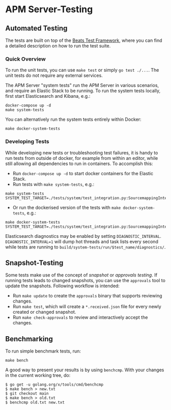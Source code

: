 # APM Server-Testing

## Automated Testing
The tests are built on top of the [Beats Test Framework](https://github.com/elastic/beats/blob/main/docs/devguide/testing.asciidoc), where you can find a detailed description on how to run the test suite.

### Quick Overview

To run the unit tests, you can use `make test` or simply `go test ./...`. The unit tests do not require any external services.

The APM Server "system tests" run the APM Server in various scenarios, and require an Elastic Stack to be running.
To run the system tests locally, first start Elasticsearch and Kibana, e.g.:

```
docker-compose up -d
make system-tests
```

You can alternatively run the system tests entirely within Docker:

```
make docker-system-tests
```

### Developing Tests

While developing new tests or troubleshooting test failures, it is handy to run tests from outside of docker, for
example from within an editor, while still allowing all dependencies to run in containers.  To accomplish this:

* Run `docker-compose up -d` to start docker containers for the Elastic Stack.
* Run tests with `make system-tests`, e.g.:

```
make system-tests SYSTEM_TEST_TARGET=./tests/system/test_integration.py:SourcemappingIntegrationTest.test_backend_error
```

* Or run the dockerised version of the tests with `make docker-system-tests`, e.g.:

```
make docker-system-tests SYSTEM_TEST_TARGET=./tests/system/test_integration.py:SourcemappingIntegrationTest.test_backend_error
```

Elasticsearch diagnostics may be enabled by setting `DIAGNOSTIC_INTERVAL`.
`DIAGNOSTIC_INTERVAL=1` will dump hot threads and task lists every second while tests are running
to `build/system-tests/run/$test_name/diagnostics/`.

## Snapshot-Testing
Some tests make use of the concept of _snapshot_ or _approvals testing_. If running tests leads to changed snapshots, you can use the `approvals` tool to update the snapshots.
Following workflow is intended:
* Run `make update` to create the `approvals` binary that supports reviewing changes.
* Run `make test`, which will create a `*.received.json` file for every newly created or changed snapshot.
* Run `make check-approvals` to review and interactively accept the changes.

## Benchmarking

To run simple benchmark tests, run:

```
make bench
```

A good way to present your results is by using `benchcmp`.
With your changes in the current working tree, do:

```
$ go get -u golang.org/x/tools/cmd/benchcmp
$ make bench > new.txt
$ git checkout main
$ make bench > old.txt
$ benchcmp old.txt new.txt
```
